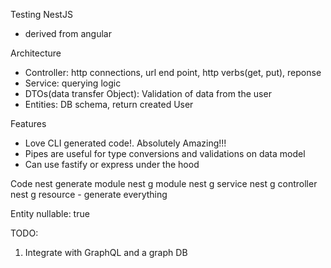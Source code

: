 Testing NestJS

- derived from angular

Architecture
- Controller: http connections, url end point, http verbs(get, put), reponse
- Service: querying logic
- DTOs(data transfer Object): Validation of data from the user
- Entities: DB schema, return created User

Features
- Love CLI generated code!. Absolutely Amazing!!!
- Pipes are useful for type conversions and validations on data model
- Can use fastify or express under the hood

Code
nest generate module <users>
nest g module <users>
nest g service <users>
nest g controller <users>
nest g resource <todos>
    - generate everything

Entity
nullable: true




TODO:
1. Integrate with GraphQL and a graph DB
